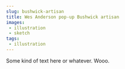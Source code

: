 ```yaml
---
slug: bushwick-artisan
title: Wes Anderson pop-up Bushwick artisan
images:
 - illustration
 - sketch
tags:
 - illustration
---
```


Some kind of text here or whatever. Wooo.
